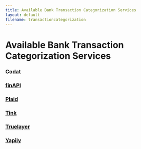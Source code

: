 ```yaml
---
title: Available Bank Transaction Categorization Services
layout: default
filename: transactioncategorization
--- 
```

# Available Bank Transaction Categorization Services

### [Codat](https://www.codat.io/lending-api/)

### [finAPI](https://www.finapi.io/en/products/data-intelligence/categorization/)

### [Plaid](https://plaid.com/products/enrich/)

### [Tink](https://tink.com/products/data-enrichment/)

### [Truelayer](https://docs.truelayer.com/docs/transaction-data-reference)

### [Yapily](https://www.yapily.com/product/transaction-categorisation-data-enrichment)
